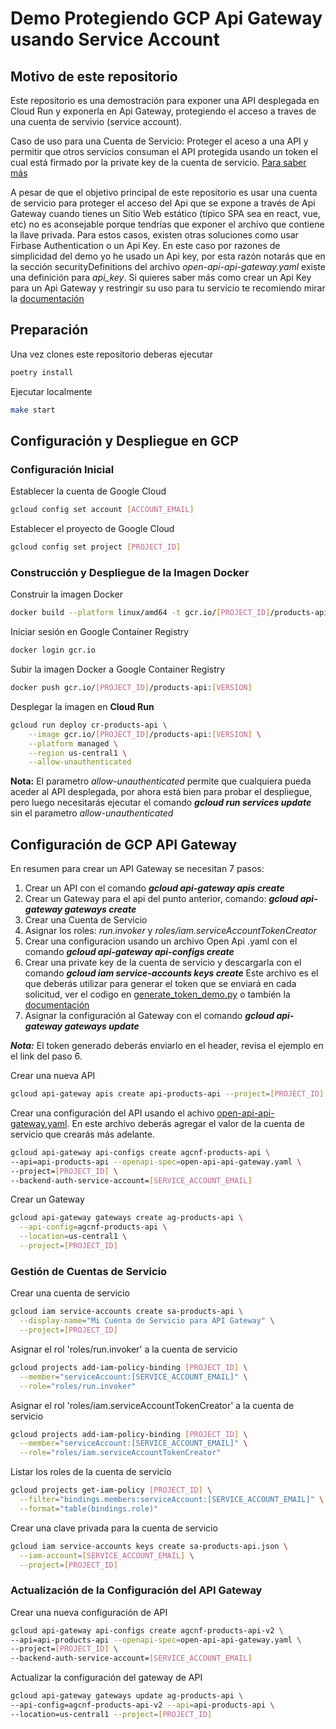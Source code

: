 # Demo Protegiendo GCP Api Gateway usando Service Account

## Motivo de este repositorio

Este repositorio es una demostración para exponer una API desplegada en Cloud Run y exponerla en Api Gateway, protegiendo el acceso a traves de una cuenta de servivio (service account).

Caso de uso para una Cuenta de Servicio: Proteger el aceso a una API y permitir que otros servicios consuman el API protegida usando un token el cual está firmado por la private key de la cuenta de servicio. [Para saber más](https://cloud.google.com/api-gateway/docs/authenticate-service-account)

A pesar de que el objetivo principal de este repositorio es usar una cuenta de servicio para proteger el acceso del Api que se expone a través de Api Gateway cuando tienes un Sitio Web estático (típico SPA sea en react, vue, etc) no es aconsejable porque tendrías que exponer el archivo que contiene la llave privada. Para estos casos, existen otras soluciones como usar Firbase Authentication o un Api Key. En este caso por razones de simplicidad del demo yo he usado un Api key, por esta razón notarás que en la sección securityDefinitions del archivo *open-api-api-gateway.yaml* existe una definición para *api_key*. Si quieres saber más como crear un Api Key para un Api Gateway y restringir su uso para tu servicio te recomiendo mirar la [documentación](https://cloud.google.com/api-gateway/docs/authenticate-api-keys)

## Preparación

Una vez clones este repositorio deberas ejecutar

```bash
poetry install
```

Ejecutar localmente

```bash
make start
```

## Configuración y Despliegue en GCP

### Configuración Inicial

Establecer la cuenta de Google Cloud

```bash
gcloud config set account [ACCOUNT_EMAIL]
```

Establecer el proyecto de Google Cloud

```bash
gcloud config set project [PROJECT_ID]
```

### Construcción y Despliegue de la Imagen Docker

Construir la imagen Docker

```bash
docker build --platform linux/amd64 -t gcr.io/[PROJECT_ID]/products-api:[VERSION] ./
```

Iniciar sesión en Google Container Registry

```bash
docker login gcr.io
```

Subir la imagen Docker a Google Container Registry

```bash
docker push gcr.io/[PROJECT_ID]/products-api:[VERSION]
```

Desplegar la imagen en **Cloud Run**

```bash
gcloud run deploy cr-products-api \
    --image gcr.io/[PROJECT_ID]/products-api:[VERSION] \
    --platform managed \
    --region us-central1 \
    --allow-unauthenticated
```

**Nota:** El parametro *allow-unauthenticated* permite que cualquiera pueda aceder al API desplegada, por ahora está bien para probar el despliegue, pero luego necesitarás ejecutar el comando ***gcloud run services update*** sin el parametro *allow-unauthenticated*

## Configuración de GCP API Gateway

En resumen para crear un API Gateway se necesitan 7 pasos:

1. Crear un API con el comando ***gcloud api-gateway apis create***
2. Crear un Gateway para el api del punto anterior, comando: ***gcloud api-gateway gateways create***
3. Crear una Cuenta de Servicio
4. Asignar los roles: *run.invoker* y *roles/iam.serviceAccountTokenCreator*
5. Crear una configuracion usando un archivo Open Api .yaml con el comando ***gcloud api-gateway api-configs create***
6. Crear una private key de la cuenta de servicio y descargarla con el comando ***gcloud iam service-accounts keys create*** Este archivo es el que deberás utilizar para generar el token que se enviará en cada solicitud, ver el codigo en [generate_token_demo.py](generate_token_demo.py) o también la [documentación](https://cloud.google.com/api-gateway/docs/authenticate-service-account#making_an_authenticated_request)
7. Asignar la configuración al Gateway con el comando ***gcloud api-gateway gateways update***

***Nota:*** El token generado deberás enviarlo en el header, revisa el ejemplo en el link del paso 6.

Crear una nueva API

```bash
gcloud api-gateway apis create api-products-api --project=[PROJECT_ID]
```

Crear una configuración del API usando el achivo [open-api-api-gateway.yaml](open-api-api-gateway.yaml). En este archivo deberás agregar el valor de la cuenta de servicio que crearás más adelante.

```bash
gcloud api-gateway api-configs create agcnf-products-api \
--api=api-products-api --openapi-spec=open-api-api-gateway.yaml \
--project=[PROJECT_ID] \
--backend-auth-service-account=[SERVICE_ACCOUNT_EMAIL]
```

Crear un Gateway

```bash
gcloud api-gateway gateways create ag-products-api \
  --api-config=agcnf-products-api \
  --location=us-central1 \
  --project=[PROJECT_ID]
```

### Gestión de Cuentas de Servicio

Crear una cuenta de servicio

```bash
gcloud iam service-accounts create sa-products-api \
  --display-name="Mi Cuenta de Servicio para API Gateway" \
  --project=[PROJECT_ID]
```

Asignar el rol 'roles/run.invoker' a la cuenta de servicio

```bash
gcloud projects add-iam-policy-binding [PROJECT_ID] \
  --member="serviceAccount:[SERVICE_ACCOUNT_EMAIL]" \
  --role="roles/run.invoker"
```

Asignar el rol 'roles/iam.serviceAccountTokenCreator' a la cuenta de servicio

```bash
gcloud projects add-iam-policy-binding [PROJECT_ID] \
  --member="serviceAccount:[SERVICE_ACCOUNT_EMAIL]" \
  --role="roles/iam.serviceAccountTokenCreator"
```

Listar los roles de la cuenta de servicio

```bash
gcloud projects get-iam-policy [PROJECT_ID] \
  --filter="bindings.members:serviceAccount:[SERVICE_ACCOUNT_EMAIL]" \
  --format="table(bindings.role)"
```

Crear una clave privada para la cuenta de servicio

```bash
gcloud iam service-accounts keys create sa-products-api.json \
  --iam-account=[SERVICE_ACCOUNT_EMAIL] \
  --project=[PROJECT_ID]
```

### Actualización de la Configuración del API Gateway

Crear una nueva configuración de API

```bash
gcloud api-gateway api-configs create agcnf-products-api-v2 \
--api=api-products-api --openapi-spec=open-api-api-gateway.yaml \
--project=[PROJECT_ID] \
--backend-auth-service-account=[SERVICE_ACCOUNT_EMAIL]
```

Actualizar la configuración del gateway de API

```bash
gcloud api-gateway gateways update ag-products-api \
--api-config=agcnf-products-api-v2 --api=api-products-api \
--location=us-central1 --project=[PROJECT_ID]
```
